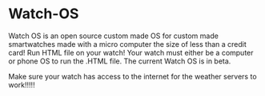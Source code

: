 # Watch-OS
Watch OS is an open source custom made OS for custom made smartwatches made with a micro computer the size of less than a credit card! Run HTML file on your watch! Your watch must either be a computer or phone OS to run the .HTML file. The current Watch OS is in beta.

Make sure your watch has access to the internet for the weather servers to work!!!!!
